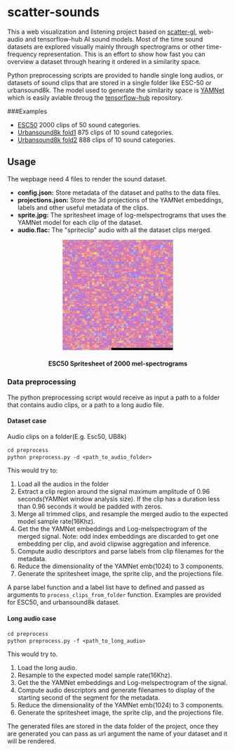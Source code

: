 # scatter-sounds

This a web visualization and listening project based on [scatter-gl](), web-audio and tensorflow-hub AI sound models. Most of the time sound datasets are explored visually mainly through spectrograms or other time-frequency representation. This is an effort to show how fast you can overview a dataset through hearing it ordered in a similarity space. 

Python preprocessing scripts are provided to handle single long audios, or datasets of sound clips that are stored in a single folder like ESC-50 or urbansound8k. The model used to generate the similarity space is [YAMNet](https://github.com/tensorflow/models/tree/master/research/audioset/yamnet) which is easily aviable throug the [tensorflow-hub](https://tfhub.dev/google/yamnet/1) repository.

###Examples

* [ESC50](https://wetdog.github.io/scatter-sounds/?dataset=audio) 2000 clips of 50 sound categories.
* [Urbansound8k fold1](https://wetdog.github.io/scatter-sounds/?dataset=fold1) 875 clips of 10 sound categories. 
* [Urbansound8k fold2](https://wetdog.github.io/scatter-sounds/?dataset=fold2) 888 clips of 10 sound categories. 

## Usage 

The wepbage need 4 files to render the sound dataset.

* **config.json:** Store metadata of the dataset and paths to the data files.
* **projections.json:** Store the 3d projections of the YAMNet embeddings, labels and other useful metadata of the clips. 
* **sprite.jpg:** The spritesheet image of log-melspectrograms that uses the YAMNet model for each clip of the dataset.
* **audio.flac:** The "spriteclip" audio with all the dataset clips merged.

<p align="center" width="100%">
    <img width="50%" src="./assets/sprite_example.png" alt="ESC50 Sprite">
    <h4 align="center">ESC50 Spritesheet of 2000 mel-spectrograms
</p>

### Data preprocessing

The python preprocessing script would receive as input a path to a folder that contains audio clips, or a path to a long audio file. 

#### Dataset case
Audio clips on a folder(E.g. Esc50, UB8k)

```
cd preprocess 
python preprocess.py -d <path_to_audio_folder>
```

This would try to:
1. Load all the audios in the folder
2. Extract a clip region around the signal maximum amplitude of 0.96 seconds(YAMNet window analysis size). If the clip has a duration less than 0.96 seconds it would be padded with zeros.
3. Merge all trimmed clips, and resample the merged audio to the expected model sample rate(16Khz).
4. Get the the YAMNet embeddings and Log-melspectrogram of the merged signal. 
  Note: odd index embeddings are discarded to get one embedding per clip, and avoid clipwise aggregation and inference. 
6. Compute audio descriptors and parse labels from clip filenames for the metadata.
7. Reduce the dimensionality of the YAMNet emb(1024) to 3 components.
8. Generate the spritesheet image, the sprite clip, and the projections file. 

A parse label function and a label list have to defined and passed as arguments to `process_clips_from_folder` function. Examples are provided for ESC50, and urbansound8k dataset. 

#### Long audio case

```
cd preprocess
python preprocess.py -f <path_to_long_audio>
```

This would try to. 
1. Load the long audio. 
2. Resample to the expected model sample rate(16Khz).
3. Get the the YAMNet embeddings and Log-melspectrogram of the signal.
4. Compute audio descriptors and generate filenames to display of the starting second of the segment for the metadata.
5. Reduce the dimensionality of the YAMNet emb(1024) to 3 components.
6. Generate the spritesheet image, the sprite clip, and the projections file. 

The generated files are stored in the data folder of the project, once they are generated you can pass as url argument the name of your dataset and it will be rendered. 





